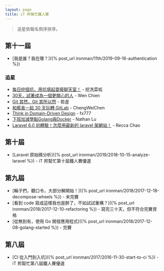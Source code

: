 ```yaml
---
layout: page
title: iT 邦幫忙鐵人賽
---
```


> 追星依報名倒序排序。

## 第十一屆

* [我是誰？我在哪？]({% post_url ironman/11th/2019-09-16-authentication %})

### 追星

* [每日挖個坑，用坑填起耍廢聊天室！](https://ithelp.ithome.com.tw/users/20111962/ironman/2889) - 挖洗菜呱
* [30天，試著成為一個更開心的人](https://ithelp.ithome.com.tw/users/20112529/ironman/2875) - Wen Chien
* [Git 其然，Git 其所以然](https://ithelp.ithome.com.tw/users/20103676/ironman/2846) - 若虛
* [和艦長一起 30 天玩轉 GitLab](https://ithelp.ithome.com.tw/users/20120986/ironman/2733) - ChengWeiChen
* [Think in Domain-Driven Design](https://ithelp.ithome.com.tw/users/20111997/ironman/2730) - fx777
* [下班加減學點Golang與Docker](https://ithelp.ithome.com.tw/users/20104930/ironman/2647) - Nathan Lu
* [Laravel 6.0 初體驗！怎麼用最新的 laravel 架網站！](https://ithelp.ithome.com.tw/users/20120550/ironman/2575) - Recca Chao

## 第十屆

* [Laravel 原始碼分析]({% post_url ironman/2019/2018-10-15-analyze-laravel %}) - iT 邦幫忙第十屆鐵人賽優選

## 第九屆

* [輪子們，聽口令，大部分解開始！]({% post_url ironman/2018/2017-12-18-decompose-wheels %}) - 未完賽
* [看到 code 寫成這樣我也是醉了，不如試試重構？]({% post_url ironman/2018/2017-12-10-refactoring %}) - 寫完三十天，但不符合完賽資格
* [從無到有，使用 Go 開發應用程式]({% post_url ironman/2018/2017-12-08-golang-started %}) - 完賽

## 第八屆

* [CI 從入門到入坑]({% post_url ironman/2017/2016-11-30-start-to-ci %}) - iT 邦幫忙第八屆鐵人賽優選
